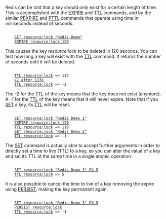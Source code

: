 Redis can be told that a key should only exist for a certain length of time.
This is accomplished with the [EXPIRE](#help) and [TTL](#help) commands,
and by the similar [PEXPIRE](#help) and [PTTL](#help) commands that
operate using time in milliseconds instead of seconds.

<pre><code>
    <a href="#run">SET resource:lock "Redis Demo"</a>
    <a href="#run">EXPIRE resource:lock 120</a>
</code></pre>

This causes the key *resource:lock* to be deleted in 120 seconds. You can test
how long a key will exist with the [TTL](#help) command. It returns the number of
seconds until it will be deleted.

<pre><code>
    <a href="#run">TTL resource:lock</a> => 113
    <a href="#comment" class="comment">// after 113s</a>
    <a href="#run">TTL resource:lock</a> => -2
</code></pre>

The *-2* for the [TTL](#help) of the key means that the key does not exist (anymore).
A *-1* for the [TTL](#help) of the key means that it will never expire. Note
that if you [SET](#help) a key, its [TTL](#help) will be reset.

<pre><code>
    <a href="#run">SET resource:lock "Redis Demo 1"</a>
    <a href="#run">EXPIRE resource:lock 120</a>
    <a href="#run">TTL resource:lock</a> => 119
    <a href="#run">SET resource:lock "Redis Demo 2"</a>
    <a href="#run">TTL resource:lock</a> => -1
</code></pre>

The [SET](#help) command is actually able to accept further arguments in order to
directly set a time to live (TTL) to a key, so you can alter the value of a key
and set its TTL at the same time in a single atomic operation:

<pre><code>
    <a href="#run">SET resource:lock "Redis Demo 3" EX 5</a>
    <a href="#run">TTL resource:lock</a> => 5
</code></pre>

It is also possible to cancel the time to live of a key removing the expire using
[PERSIST](#help), making the key permanent again.

<pre><code>
    <a href="#run">SET resource:lock "Redis Demo 3" EX 5</a>
    <a href="#run">PERSIST resource:lock</a>
    <a href="#run">TTL resource:lock</a> => -1
</code></pre>
